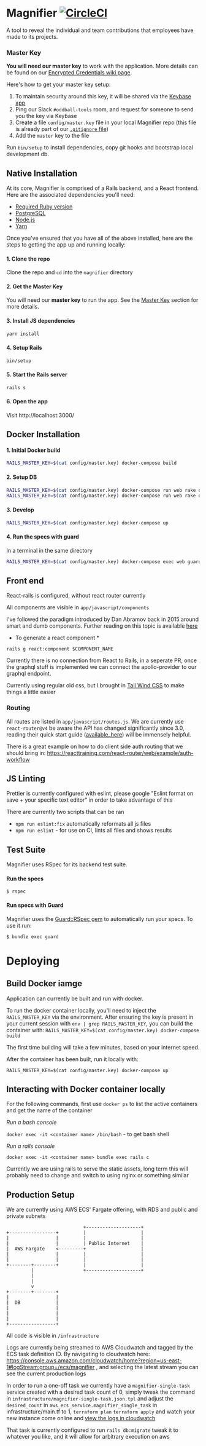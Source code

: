 # Magnifier  [![CircleCI](https://circleci.com/gh/oddballio/magnifier.svg?style=svg)](https://circleci.com/gh/oddballio/magnifier)

A tool to reveal the individual and team contributions that employees have made to its projects.

### Master Key

**You will need our master key** to work with the application.  More details can be found on our [Encrypted Credentials wiki page](https://github.com/oddballio/magnifier/wiki/Encrypted-Credentials). 

Here's how to get your master key setup:

1. To maintain security around this key, it will be shared via the [Keybase app](https://keybase.io/)
2. Ping our Slack `#oddball-tools` room, and request for someone to send you the key via Keybase
3. Create a file `config/master.key` file in your local Magnifier repo (this file is already part of our [`.gitignore` file](https://github.com/oddballio/magnifier/blob/master/.gitignore))
4. Add the `master` key to the file

Run `bin/setup` to install dependencies, copy git hooks and bootstrap local development db.

## Native Installation 

At its core, Magnifier is comprised of a Rails backend, and a React frontend.  Here are the associated dependencies you'll need:

- [Required Ruby version](https://github.com/oddballio/magnifier/blob/master/.ruby-version)
- [PostgreSQL](https://www.postgresql.org/)
- [Node.js](https://nodejs.org/en/)
- [Yarn](https://yarnpkg.com/en/docs/getting-started)

Once you've ensured that you have all of the above installed, here are the steps to getting the app up and running locally:

#### 1. Clone the repo

Clone the repo and `cd` into the `magnifier` directory

#### 2. Get the Master Key

You will need our **master key** to run the app. See the [Master Key](#master-key) section for more details.

#### 3. Install JS dependencies

```bash
yarn install
```

#### 4. Setup Rails

```bash
bin/setup
```

#### 5. Start the Rails server

```bash
rails s
```

#### 6. Open the app

Visit http://localhost:3000/

## Docker Installation

#### 1. Initial Docker build

```bash
RAILS_MASTER_KEY=$(cat config/master.key) docker-compose build
```

#### 2. Setup DB

```bash
RAILS_MASTER_KEY=$(cat config/master.key) docker-compose run web rake db:create
RAILS_MASTER_KEY=$(cat config/master.key) docker-compose run web rake db:schema:load
```

#### 3. Develop

```bash
RAILS_MASTER_KEY=$(cat config/master.key) docker-compose up
```

#### 4. Run the specs with guard

In a terminal in the same directory
```bash
RAILS_MASTER_KEY=$(cat config/master.key) docker-compose exec web guard
```

## Front end

React-rails is configured, without react router currently

All components are visible in `app/javascript/components`

I've followed the paradigm introduced by Dan Abramov back in 2015 around smart and dumb components. Further reading on this topic is available [here](https://medium.com/@dan_abramov/smart-and-dumb-components-7ca2f9a7c7d0)

* To generate a react component *

`rails g react:component $COMPONENT_NAME`

Currently there is no connection from React to Rails, in a seperate PR, once the graphql stuff is implemented we can connect the apollo-provider to our graphql endpoint.

Currently using regular old css, but I brought in [Tail Wind CSS](https://tailwindcss.com/docs/what-is-tailwind/) to make things a little easier

### Routing

All routes are listed in `app/javascript/routes.js`. We are currently use `react-router@v4` be aware the API has changed significantly since 3.0, reading their quick start guide ([available_here](https://reacttraining.com/react-router/web/guides/philosophy)) will be immensely helpful.

There is a great example on how to do client side auth routing that we should bring in: https://reacttraining.com/react-router/web/example/auth-workflow

## JS Linting

Prettier is currently configured with eslint, please google "Eslint format on save + your specific text editor" in order to take advantage of this

There are currently two scripts that can be ran

* `npm run eslint:fix` automatically reformats all js files
* `npm run eslint` - for use on CI, lints all files and shows results

## Test Suite

Magnifier uses RSpec for its backend test suite.  

#### Run the specs

```
$ rspec
```

#### Run specs with Guard

Magnifier uses the [Guard::RSpec gem](https://github.com/guard/guard-rspec) to automatically run your specs.  To use it run:

```
$ bundle exec guard
```

# Deploying

## Build Docker iamge

Application can currently be built and run with docker.

To run the docker container locally, you'll need to inject the
`RAILS_MASTER_KEY` via the environment. After ensuring the key is present in
your current session with `env | grep RAILS_MASTER_KEY`, you can build the
container with: 
`RAILS_MASTER_KEY=$(cat config/master.key) docker-compose build`

The first time building will take a few minutes, based on your internet speed. 

After the container has been built, run it locally with: 

`RAILS_MASTER_KEY=$(cat config/master.key) docker-compose up`

## Interacting with Docker container locally

For the following commands, first use `docker ps` to list the active containers and get the name of the container

*Run a bash console*

`docker exec -it <container name> /bin/bash` - to get bash shell

*Run a rails console*

`docker exec -it <container name> bundle exec rails c`

Currently we are using rails to serve the static assets, long term this will probably need to change and switch to using nginx or something similar

## Production Setup

We are currently using AWS ECS' Fargate offering, with RDS and public and private subnets

```
                            +--------------------+
+-----------------+         |                    |
|                 |         |                    |
|                 |         | Public Internet    |
|  AWS Fargate    <---------+                    |
|                 |         |                    |
|                 |         |                    |
+--------+--------+         |                    |
         |                  +--------------------+
         |
         |
         v
+--------+--------+
|                 |
|  DB             |
|                 |
|                 |
|                 |
+-----------------+
```

All code is visible in `/infrastructure`

Logs are currently being streamed to AWS Cloudwatch and tagged by the ECS task definition ID.
By navigating to cloudwatch here: https://console.aws.amazon.com/cloudwatch/home?region=us-east-1#logStream:group=/ecs/magnifier , and selecting the latest stream you can see the current production logs

In order to run a one-off task we currently have a `magnifier-single-task` service created with a desired task count of 0, simply tweak the command in `infrastructure/magnifier-single-task.json.tpl` and adjust the `desired_count` in `aws_ecs_service.magnifier_single_task` in infrastructure/main.tf to 1, `terraform plan` `terraform apply` and watch your new instance come online and [view the logs in cloudwatch](https://console.aws.amazon.com/cloudwatch/home?region=us-east-1#logStream:group=/ecs/magnifier-single-task)

That task is currently configured to run `rails db:migrate` tweak it to whatever you like, and it will allow for arbitrary execution on aws